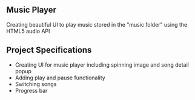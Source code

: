 ## Music Player

Creating beautiful UI to play music stored in the "music folder" using the HTML5 audio API

## Project Specifications

- Creating UI for music player including spinning image and song detail popup
- Adding play and pause functionality
- Switching songs
- Progress bar

